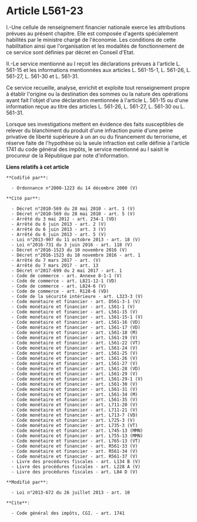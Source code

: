 # Article L561-23

I.-Une cellule de renseignement financier nationale exerce les attributions prévues au présent chapitre. Elle est composée
d'agents spécialement habilités par le ministre chargé de l'économie. Les conditions de cette habilitation ainsi que
l'organisation et les modalités de fonctionnement de ce service sont définies par décret en Conseil d'Etat. 

II.-Le service mentionné au I reçoit les déclarations prévues à l'article L. 561-15 et les informations mentionnées aux
articles L. 561-15-1, L. 561-26, L. 561-27, L. 561-30 et L. 561-31. 

Ce service recueille, analyse, enrichit et exploite tout renseignement propre à établir l'origine ou la destination des
sommes ou la nature des opérations ayant fait l'objet d'une déclaration mentionnée à l'article L. 561-15 ou d'une information
reçue au titre des articles L. 561-26, L. 561-27, L. 561-30 ou L. 561-31. 

Lorsque ses investigations mettent en évidence des faits susceptibles de relever du blanchiment du produit d'une infraction
punie d'une peine privative de liberté supérieure à un an ou du financement du terrorisme, et réserve faite de l'hypothèse où
la seule infraction est celle définie à l'article 1741 du code général des impôts, le service mentionné au I saisit le
procureur de la République par note d'information.

**Liens relatifs à cet article**

	**Codifié par**:

	  - Ordonnance n°2000-1223 du 14 décembre 2000 (V)

	**Cité par**:

	  - Décret n°2010-569 du 28 mai 2010 - art. 1 (V)
	  - Décret n°2010-569 du 28 mai 2010 - art. 5 (V)
	  - Arrêté du 3 mai 2012 - art. 234-1 (VD)
	  - Arrêté du 6 juin 2013 - art. 2 (V)
	  - Arrêté du 6 juin 2013 - art. 3 (V)
	  - Arrêté du 6 juin 2013 - art. 5 (V)
	  - Loi n°2013-907 du 11 octobre 2013 - art. 18 (V)
	  - Loi n°2016-731 du 3 juin 2016 - art. 118 (V)
	  - Décret n°2016-1523 du 10 novembre 2016 (V)
	  - Décret n°2016-1523 du 10 novembre 2016 - art. 1
	  - Arrêté du 7 mars 2017 - art. (V)
	  - Arrêté du 7 mars 2017 - art. 13
	  - Décret n°2017-699 du 2 mai 2017 - art. 1
	  - Code de commerce - art. Annexe 8-1-1 (V)
	  - Code de commerce - art. L821-12-1 (VD)
	  - Code de commerce - art. L824-6 (V)
	  - Code de commerce - art. R128-6 (VD)
	  - Code de la sécurité intérieure - art. L323-3 (V)
	  - Code monétaire et financier - art. D561-3-1 (V)
	  - Code monétaire et financier - art. L561-1 (V)
	  - Code monétaire et financier - art. L561-15 (V)
	  - Code monétaire et financier - art. L561-15-1 (V)
	  - Code monétaire et financier - art. L561-16 (VD)
	  - Code monétaire et financier - art. L561-17 (VD)
	  - Code monétaire et financier - art. L561-18 (M)
	  - Code monétaire et financier - art. L561-19 (V)
	  - Code monétaire et financier - art. L561-22 (VT)
	  - Code monétaire et financier - art. L561-24 (V)
	  - Code monétaire et financier - art. L561-25 (V)
	  - Code monétaire et financier - art. L561-26 (V)
	  - Code monétaire et financier - art. L561-27 (V)
	  - Code monétaire et financier - art. L561-28 (VD)
	  - Code monétaire et financier - art. L561-29 (V)
	  - Code monétaire et financier - art. L561-29-1 (V)
	  - Code monétaire et financier - art. L561-30 (V)
	  - Code monétaire et financier - art. L561-31 (V)
	  - Code monétaire et financier - art. L561-34 (M)
	  - Code monétaire et financier - art. L561-35 (V)
	  - Code monétaire et financier - art. L711-20 (V)
	  - Code monétaire et financier - art. L711-21 (V)
	  - Code monétaire et financier - art. L713-7 (VD)
	  - Code monétaire et financier - art. L725-3 (V)
	  - Code monétaire et financier - art. L735-3 (VT)
	  - Code monétaire et financier - art. L745-13 (MMN)
	  - Code monétaire et financier - art. L755-13 (MMN)
	  - Code monétaire et financier - art. L765-13 (VT)
	  - Code monétaire et financier - art. R561-33 (V)
	  - Code monétaire et financier - art. R561-34 (V)
	  - Code monétaire et financier - art. R561-37 (V)
	  - Livre des procédures fiscales - art. L134 B (V)
	  - Livre des procédures fiscales - art. L228 A (V)
	  - Livre des procédures fiscales - art. L84 D (V)

	**Modifié par**:

	  - Loi n°2013-672 du 26 juillet 2013 - art. 10

	**Cite**:

	  - Code général des impôts, CGI. - art. 1741
